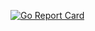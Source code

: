 [![Go Report Card](https://goreportcard.com/badge/github.com/iLexN/hmac)](https://goreportcard.com/report/github.com/iLexN/hmac)
